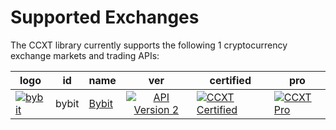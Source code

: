 # Supported Exchanges

The CCXT library currently supports the following 1 cryptocurrency exchange markets and trading APIs:

| logo                                                                                                                                                                | id    | name                                                       | ver                                                                                                          | certified                                                                                                                   | pro                                                                          |
|---------------------------------------------------------------------------------------------------------------------------------------------------------------------|-------|------------------------------------------------------------|:------------------------------------------------------------------------------------------------------------:|-----------------------------------------------------------------------------------------------------------------------------|------------------------------------------------------------------------------|
| [![bybit](https://user-images.githubusercontent.com/51840849/76547799-daff5b80-649e-11ea-87fb-3be9bac08954.jpg)](https://www.bybit.com/register?affiliate_id=35953) | bybit | [Bybit](https://www.bybit.com/register?affiliate_id=35953) | [![API Version 2](https://img.shields.io/badge/2-lightgray)](https://bybit-exchange.github.io/docs/inverse/) | [![CCXT Certified](https://img.shields.io/badge/CCXT-Certified-green.svg)](https://github.com/ccxt/ccxt/wiki/Certification) | [![CCXT Pro](https://img.shields.io/badge/CCXT-Pro-black)](https://ccxt.pro) |
